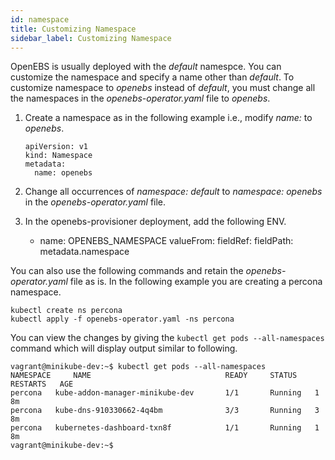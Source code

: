 ```yaml
---
id: namespace
title: Customizing Namespace
sidebar_label: Customizing Namespace
---
```


OpenEBS is usually deployed with the *default* namespce. You can customize the namespace and specify a name other than *default*.  To customize namespace to *openebs* instead of *default*,  you must change all the namespaces in the *openebs-operator.yaml* file to *openebs*. 

1. Create a namespace as in the following example i.e., modify *name:* to *openebs*.

   ```
   apiVersion: v1
   kind: Namespace
   metadata:
     name: openebs
   ```

2. Change all occurrences of *namespace: default* to *namespace: openebs* in the *openebs-operator.yaml* file.

3. In the openebs-provisioner deployment, add the following ENV.

     - name: OPENEBS_NAMESPACE
              valueFrom:
                fieldRef:
                  fieldPath: metadata.namespace

You can also use the following commands and retain the *openebs-operator.yaml* file as is. In the following example you are creating a percona namespace.

```
kubectl create ns percona
kubectl apply -f openebs-operator.yaml -ns percona 
```

You can view the changes by giving the `kubectl get pods --all-namespaces` command which will display output similar to following.

```
vagrant@minikube-dev:~$ kubectl get pods --all-namespaces
NAMESPACE     NAME                              READY     STATUS    RESTARTS   AGE
percona   kube-addon-manager-minikube-dev   	1/1       Running   1          8m
percona   kube-dns-910330662-4q4bm          	3/3       Running   3          8m
percona   kubernetes-dashboard-txn8f        	1/1       Running   1          8m
vagrant@minikube-dev:~$ 
```



<!-- Hotjar Tracking Code for https://docs.openebs.io -->
<script>
   (function(h,o,t,j,a,r){
       h.hj=h.hj||function(){(h.hj.q=h.hj.q||[]).push(arguments)};
       h._hjSettings={hjid:785693,hjsv:6};
       a=o.getElementsByTagName('head')[0];
       r=o.createElement('script');r.async=1;
       r.src=t+h._hjSettings.hjid+j+h._hjSettings.hjsv;
       a.appendChild(r);
   })(window,document,'https://static.hotjar.com/c/hotjar-','.js?sv=');
</script>
